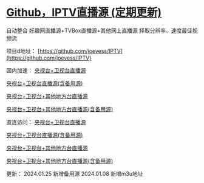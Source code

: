 # [Github，IPTV直播源 (定期更新)](https://github.com/myogg/meek/issues/32)

自动整合 好趣网直播源+TVBox直播源+其他网上直播源 择取分辨率、速度最佳视频流

项目d地址：
[https://github.com/joevess/IPTV](https://github.com/joevess/IPTV)

国内加速：
[央视台+卫视台直播源](https://mirror.ghproxy.com/https://raw.githubusercontent.com/joevess/IPTV/main/home.m3u8)

[央视台+卫视台直播源(含备用源)](https://mirror.ghproxy.com/https://raw.githubusercontent.com/joevess/IPTV/main/sources/home_sources.m3u8)

[央视台+卫视台+其他地方台直播源](https://mirror.ghproxy.com/https://raw.githubusercontent.com/joevess/IPTV/main/iptv.m3u8)

[央视台+卫视台+其他地方台直播源(含备用源)](https://mirror.ghproxy.com/https://raw.githubusercontent.com/joevess/IPTV/main/sources/iptv_sources.m3u8)

直连访问：
[央视台+卫视台直播源](https://raw.githubusercontent.com/joevess/IPTV/main/home.m3u8)

[央视台+卫视台直播源(含备用源)](https://raw.githubusercontent.com/joevess/IPTV/main/sources/home_sources.m3u8)

[央视台+卫视台+其他地方台直播源](https://raw.githubusercontent.com/joevess/IPTV/main/iptv.m3u8)

[央视台+卫视台+其他地方台直播源(含备用源)](https://raw.githubusercontent.com/joevess/IPTV/main/sources/iptv_sources.m3u8)

更新：
2024.01.25 新增备用源
2024.01.08 新增m3u地址
